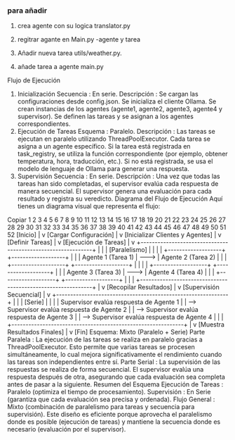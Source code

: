 



### para añadir

1. crea agente con su logica translator.py
2. regitrar agante en Main.py -agente y tarea

3. Añadir nueva tarea utils/weather.py.
4. añade tarea a agente main.py



Flujo de Ejecución
1. Inicialización
Secuencia : En serie.
Descripción :
Se cargan las configuraciones desde config.json.
Se inicializa el cliente Ollama.
Se crean instancias de los agentes (agente1, agente2, agente3, agente4 y supervisor).
Se definen las tareas y se asignan a los agentes correspondientes.
2. Ejecución de Tareas
Esquema : Paralelo.
Descripción :
Las tareas se ejecutan en paralelo utilizando ThreadPoolExecutor.
Cada tarea se asigna a un agente específico.
Si la tarea está registrada en task_registry, se utiliza la función correspondiente (por ejemplo, obtener temperatura, hora, traducción, etc.).
Si no está registrada, se usa el modelo de lenguaje de Ollama para generar una respuesta.
3. Supervisión
Secuencia : En serie.
Descripción :
Una vez que todas las tareas han sido completadas, el supervisor evalúa cada respuesta de manera secuencial.
El supervisor genera una evaluación para cada resultado y registra su veredicto.
Diagrama del Flujo de Ejecución
Aquí tienes un diagrama visual que representa el flujo:

Copiar
1
2
3
4
5
6
7
8
9
10
11
12
13
14
15
16
17
18
19
20
21
22
23
24
25
26
27
28
29
30
31
32
33
34
35
36
37
38
39
40
41
42
43
44
45
46
47
48
49
50
51
52
[Inicio]
    |
    v
[Cargar Configuración]
    |
    v
[Inicializar Clientes y Agentes]
    |
    v
[Definir Tareas]
    |
    v
[Ejecución de Tareas]
    |
    v
+-------------------------------------------------------------+
|                                                             |
|                     [Paralelismo]                           |
|                                                             |
|  +-------------------+      +-------------------+          |
|  | Agente 1 (Tarea 1) | ---> | Agente 2 (Tarea 2) |          |
|  +-------------------+      +-------------------+          |
|                                                             |
|  +-------------------+      +-------------------+          |
|  | Agente 3 (Tarea 3) | ---> | Agente 4 (Tarea 4) |          |
|  +-------------------+      +-------------------+          |
|                                                             |
+-------------------------------------------------------------+
    |
    v
[Recopilar Resultados]
    |
    v
[Supervisión Secuencial]
    |
    v
+-------------------------------------------------------------+
|                                                             |
|  [Serie]                                                    |
|                                                             |
|  Supervisor evalúa respuesta de Agente 1                    |
|  --> Supervisor evalúa respuesta de Agente 2                |
|  --> Supervisor evalúa respuesta de Agente 3                |
|  --> Supervisor evalúa respuesta de Agente 4                |
|                                                             |
+-------------------------------------------------------------+
    |
    v
[Muestra Resultados Finales]
    |
    v
[Fin]
Esquema: Mixto (Paralelo + Serie)
Parte Paralela :
La ejecución de las tareas se realiza en paralelo gracias a ThreadPoolExecutor. Esto permite que varias tareas se procesen simultáneamente, lo cual mejora significativamente el rendimiento cuando las tareas son independientes entre sí.
Parte Serial :
La supervisión de las respuestas se realiza de forma secuencial. El supervisor evalúa una respuesta después de otra, asegurando que cada evaluación sea completa antes de pasar a la siguiente.
Resumen del Esquema
Ejecución de Tareas : Paralelo (optimiza el tiempo de procesamiento).
Supervisión : En Serie (garantiza que cada evaluación sea precisa y ordenada).
Flujo General : Mixto (combinación de paralelismo para tareas y secuencia para supervisión).
Este diseño es eficiente porque aprovecha el paralelismo donde es posible (ejecución de tareas) y mantiene la secuencia donde es necesario (evaluación por el supervisor).